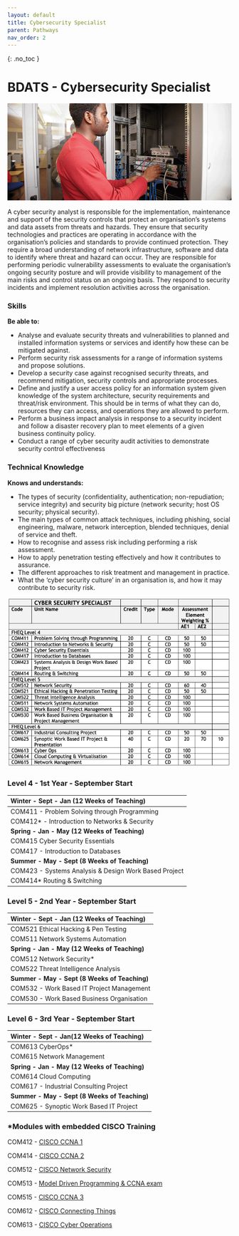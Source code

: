 ```yaml
---
layout: default
title: Cybersecurity Specialist
parent: Pathways
nav_order: 2
---
```


{: .no_toc }

#  BDATS - Cybersecurity Specialist

![Cyber Security Specialist](../images/trello_course_structure_images_2020_0011_cyber.png)

A cyber security analyst is responsible for the implementation, maintenance and support of the security controls that protect an organisation’s systems and data assets from threats and hazards. They ensure that security technologies and practices are operating in accordance with the organisation’s policies and standards to provide continued protection. They require a broad understanding of network infrastructure, software and data to identify where threat and hazard can occur. They are responsible for performing periodic vulnerability assessments to evaluate the organisation’s ongoing security posture and will provide visibility to management of the main risks and control status on an ongoing basis. They respond to security incidents and implement resolution activities across the organisation.

### Skills

**Be able to:**

* Analyse and evaluate security threats and vulnerabilities to planned and installed information systems or services and identify how these can be mitigated against.
* Perform security risk assessments for a range of information systems and propose solutions.
* Develop a security case against recognised security threats, and recommend mitigation, security controls and appropriate processes.
* Define and justify a user access policy for an information system given knowledge of the system architecture, security requirements and threat/risk environment. This should be in terms of what they can do, resources they can access, and operations they are allowed to perform.
* Perform a business impact analysis in response to a security incident and follow a disaster recovery plan to meet elements of a given business continuity policy.
* Conduct a range of cyber security audit activities to demonstrate security control effectiveness

### Technical Knowledge

**Knows and understands:**

* The types of security (confidentiality, authentication; non-repudiation; service integrity) and security big picture (network security; host OS security; physical security).
* The main types of common attack techniques, including phishing, social engineering, malware, network interception, blended techniques, denial of service and theft.
* How to recognise and assess risk including performing a risk assessment.
* How to apply penetration testing effectively and how it contributes to assurance.
* The different approaches to risk treatment and management in practice.
* What the ‘cyber security culture’ in an organisation is, and how it may contribute to security risk.


![](../info/DATS_CYBER.png)


### Level 4 - 1st Year - September Start 

| **Winter - Sept - Jan (12 Weeks of Teaching)** |
|:--------------------------------------------|
| COM411 - Problem Solving through Programming |
| COM412* - Introduction to Networks & Security | 
| **Spring - Jan - May (12 Weeks of Teaching)** |
| COM415 Cyber Security Essentials |
| COM417 - Introduction to Databases| 
|**Summer - May - Sept (8 Weeks of Teaching)**|
|COM423 - Systems Analysis & Design Work Based Project|
|COM414* Routing & Switching|

### Level 5 - 2nd Year - September Start

|**Winter - Sept - Jan (12 Weeks of Teaching)**|
|:--------------------------------------------|
|COM521 Ethical Hacking & Pen Testing |
|COM511 Network Systems Automation |
|**Spring - Jan - May (12 Weeks of Teaching)**|
|COM512 Network Security* | 
|COM522 Threat Intelligence Analysis|
|**Summer - May - Sept (8 Weeks of Teaching)**|
|COM532 - Work Based IT Project Management|
|COM530 - Work Based Business Organisation |

### Level 6 - 3rd Year - September Start

|**Winter - Sept - Jan(12 Weeks of Teaching)**|
|:--------------------------------------------|
|COM613 CyberOps* |
|COM615 Network Management |
|**Spring - Jan - May (12 Weeks of Teaching)**|
|COM614 Cloud Computing | 
|COM617 - Industrial Consulting Project|
|**Summer - May - Sept (8 Weeks of Teaching)**|
|COM625 - Synoptic Work Based IT Project|


### *Modules with embedded CISCO Training

COM412 - [CISCO CCNA 1](https://www.netacad.com/courses/networking/ccna-introduction-networks)

COM414 - [CISCO CCNA 2](https://www.netacad.com/courses/networking/ccna-switching-routing-wireless-essentials)

COM512 - [CISCO Network Security](https://www.netacad.com/courses/cybersecurity/network-security)

COM513 - [Model Driven Programming & CCNA exam](https://www.netacad.com/courses/infrastructure-automation/workshop-model-driven-programmability)

COM515 - [CISCO CCNA 3](https://www.netacad.com/courses/networking/ccna-enterprise-networking-security-automation)

COM612 - [CISCO Connecting Things](https://www.netacad.com/courses/iot/iot-fundamentals)

COM613 - [CISCO Cyber Operations](https://www.netacad.com/courses/cybersecurity/cyberops-associate)
